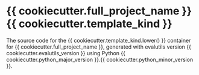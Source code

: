 # {{ cookiecutter.full_project_name }} {{ cookiecutter.template_kind }}

The source code for the {{ cookiecutter.template_kind.lower() }} container for
{{ cookiecutter.full_project_name }}, generated with
evalutils version {{ cookiecutter.evalutils_version }}
using Python {{ cookiecutter.python_major_version }}.{{ cookiecutter.python_minor_version }}.
